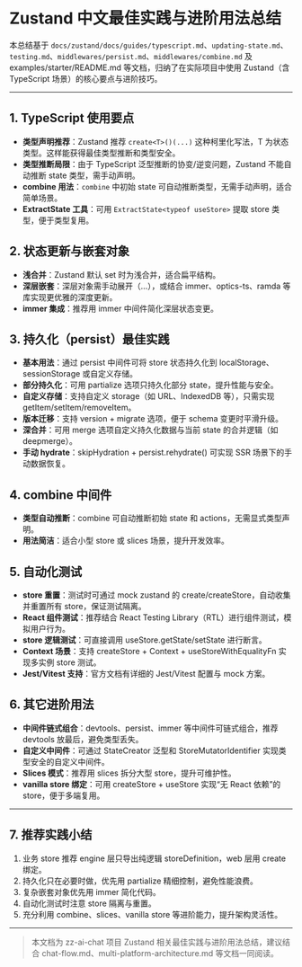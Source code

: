 # Zustand 中文最佳实践与进阶用法总结

本总结基于 `docs/zustand/docs/guides/typescript.md`、`updating-state.md`、`testing.md`、`middlewares/persist.md`、`middlewares/combine.md` 及 examples/starter/README.md 等文档，归纳了在实际项目中使用 Zustand（含 TypeScript 场景）的核心要点与进阶技巧。

---

## 1. TypeScript 使用要点

- **类型声明推荐**：Zustand 推荐 `create<T>()(...)` 这种柯里化写法，T 为状态类型。这样能获得最佳类型推断和类型安全。
- **类型推断局限**：由于 TypeScript 泛型推断的协变/逆变问题，Zustand 不能自动推断 state 类型，需手动声明。
- **combine 用法**：`combine` 中初始 state 可自动推断类型，无需手动声明，适合简单场景。
- **ExtractState 工具**：可用 `ExtractState<typeof useStore>` 提取 store 类型，便于类型复用。

## 2. 状态更新与嵌套对象

- **浅合并**：Zustand 默认 set 时为浅合并，适合扁平结构。
- **深层嵌套**：深层对象需手动展开（...），或结合 immer、optics-ts、ramda 等库实现更优雅的深度更新。
- **immer 集成**：推荐用 immer 中间件简化深层状态变更。

## 3. 持久化（persist）最佳实践

- **基本用法**：通过 persist 中间件可将 store 状态持久化到 localStorage、sessionStorage 或自定义存储。
- **部分持久化**：可用 partialize 选项只持久化部分 state，提升性能与安全。
- **自定义存储**：支持自定义 storage（如 URL、IndexedDB 等），只需实现 getItem/setItem/removeItem。
- **版本迁移**：支持 version + migrate 选项，便于 schema 变更时平滑升级。
- **深合并**：可用 merge 选项自定义持久化数据与当前 state 的合并逻辑（如 deepmerge）。
- **手动 hydrate**：skipHydration + persist.rehydrate() 可实现 SSR 场景下的手动数据恢复。

## 4. combine 中间件

- **类型自动推断**：combine 可自动推断初始 state 和 actions，无需显式类型声明。
- **用法简洁**：适合小型 store 或 slices 场景，提升开发效率。

## 5. 自动化测试

- **store 重置**：测试时可通过 mock zustand 的 create/createStore，自动收集并重置所有 store，保证测试隔离。
- **React 组件测试**：推荐结合 React Testing Library（RTL）进行组件测试，模拟用户行为。
- **store 逻辑测试**：可直接调用 useStore.getState/setState 进行断言。
- **Context 场景**：支持 createStore + Context + useStoreWithEqualityFn 实现多实例 store 测试。
- **Jest/Vitest 支持**：官方文档有详细的 Jest/Vitest 配置与 mock 方案。

## 6. 其它进阶用法

- **中间件链式组合**：devtools、persist、immer 等中间件可链式组合，推荐 devtools 放最后，避免类型丢失。
- **自定义中间件**：可通过 StateCreator 泛型和 StoreMutatorIdentifier 实现类型安全的自定义中间件。
- **Slices 模式**：推荐用 slices 拆分大型 store，提升可维护性。
- **vanilla store 绑定**：可用 createStore + useStore 实现“无 React 依赖”的 store，便于多端复用。

---

## 7. 推荐实践小结

1. 业务 store 推荐 engine 层只导出纯逻辑 storeDefinition，web 层用 create 绑定。
2. 持久化只在必要时做，优先用 partialize 精细控制，避免性能浪费。
3. 复杂嵌套对象优先用 immer 简化代码。
4. 自动化测试时注意 store 隔离与重置。
5. 充分利用 combine、slices、vanilla store 等进阶能力，提升架构灵活性。

---

> 本文档为 zz-ai-chat 项目 Zustand 相关最佳实践与进阶用法总结，建议结合 chat-flow.md、multi-platform-architecture.md 等文档一同阅读。

